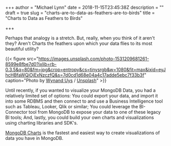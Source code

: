 +++
author = "Michael Lynn"
date = 2018-11-15T23:45:38Z
description = ""
draft = true
slug = "charts-are-to-data-as-feathers-are-to-birds"
title = "Charts to Data as Feathers to Birds"

+++

Perhaps that analogy is a stretch. But, really, when you think of it aren't they? Aren't Charts the feathers upon which your data flies to its most beautiful utility?

{{< figure src="https://images.unsplash.com/photo-1531209681261-8599e8fbe7d0?ixlib=rb-0.3.5&q=80&fm=jpg&crop=entropy&cs=tinysrgb&w=1080&fit=max&ixid=eyJhcHBfaWQiOjExNzczfQ&s=7d0cd1d68e04a4c17adde5ebc7f33b3f" caption="Photo by <a href="https://unsplash.com/@wynand_uys?utm_source=ghost&utm_medium=referral&utm_campaign=api-credit">Wynand Uys</a> / <a href="https://unsplash.com/?utm_source=ghost&utm_medium=referral&utm_campaign=api-credit">Unsplash</a>" >}}

Until recently, if you wanted to visualize your MongoDB Data, you had a relatively limited set of options: You could export your data, and import it into some RDBMS and then connect to and use a Business Intelligence tool such as Tableau, Looker, Qlik or similar; You could leverage the BI-Connector tool from MongoDB to expose your data to one of these legacy BI tools; And, lastly, you could build your own charts and visualizations using charting libraries and SDK's.

[MongoDB Charts](https://www.mongodb.com/download-center/charts) is the fastest and easiest way to create visualizations of data you have in MongoDB.

